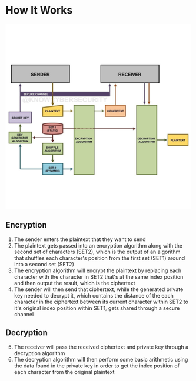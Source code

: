 # How It Works

![](https://github.com/JonmarCorpuz/Projects/blob/main/SymmEncrypt/JavaScript/Assets/Encryption%20Algorithm%20Backend.png) 

## Encryption

  1. The sender enters the plaintext that they want to send
  2. The plaintext gets passed into an encryption algorithm along with the second set of characters (SET2), which is the output of an algorithm that shuffles each character's position from the first set (SET1) around into a second set (SET2)
  3. The encryption algorithm will encrypt the plaintext by replacing each character with the character in SET2 that's at the same index position and then output the result, which is the ciphertext
  4. The sender will then send that ciphertext, while the generated private key needed to decrypt it, which contains the distance of the each character in the ciphertext between its current character within SET2 to it's original index position within SET1, gets shared through a secure channel

## Decryption

  5. The receiver will pass the received ciphertext and private key through a decryption algorithm
  6. The decryption algorithm will then perform some basic arithmetic using the data found in the private key in order to get the index position of each character from the original plaintext

